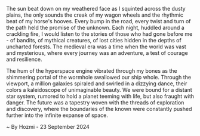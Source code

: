 
The sun beat down on my weathered face as I squinted across the dusty plains, the only sounds the creak of my wagon wheels and the rhythmic beat of my horse's hooves. Every bump in the road, every twist and turn of the path held the promise of the unknown. Each night, huddled around a crackling fire, I would listen to the stories of those who had gone before me - of bandits, of mythical creatures, of lost cities hidden in the depths of uncharted forests. The medieval era was a time when the world was vast and mysterious, where every journey was an adventure, a test of courage and resilience.

The hum of the hyperspace engine vibrated through my bones as the shimmering portal of the wormhole swallowed our ship whole. Through the viewport, a million galaxies spiraled and swirled in a dizzying dance, their colors a kaleidoscope of unimaginable beauty. We were bound for a distant star system, rumored to hold a planet teeming with life, but also fraught with danger. The future was a tapestry woven with the threads of exploration and discovery, where the boundaries of the known were constantly pushed further into the infinite expanse of space. 

~ By Hozmi - 23 September 2024
